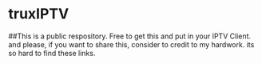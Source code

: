 # truxIPTV

##This is a public respository. Free to get this and put in your IPTV Client. and please, if you want to share this, consider to credit to my hardwork. its so hard to find these links.
